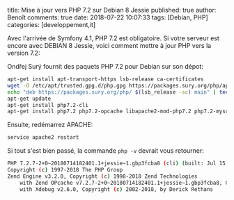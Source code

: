 title: Mise à jour vers PHP 7.2 sur Debian 8 Jessie
published: true
author: Benoît
comments: true
date: 2018-07-22 10:07:33
tags: [Debian, PHP]
categories: [developpement,it]



Avec l'arrivée de Symfony 4.1, PHP 7.2 est obligatoire. Si votre serveur est encore avec DEBIAN 8 Jessie, voici comment mettre à jour PHP vers la version 7.2:

Ondřej Surý fournit des paquets PHP 7.2 pour Debian sur son dépot:
```bash
apt-get install apt-transport-https lsb-release ca-certificates
wget -O /etc/apt/trusted.gpg.d/php.gpg https://packages.sury.org/php/apt.gpg
echo "deb https://packages.sury.org/php/ $(lsb_release -sc) main" | tee /etc/apt/sources.list.d/php.list
apt-get update
apt-get install php7.2-cli
apt-get install php7.2 php7.2-opcache libapache2-mod-php7.2 php7.2-mysql php7.2-curl php7.2-json php7.2-gd  php7.2-intl php7.2-mbstring php7.2-xml php7.2-zip php7.2-fpm php7.2-readline
```
Ensuite, redémarrez APACHE:
```bash
service apache2 restart
```
Si tout s'est bien passé, la commande `php -v` devrait vous retourner:
```bash
PHP 7.2.7-2+0~20180714182401.1+jessie~1.gbp3fcba8 (cli) (built: Jul 15 2018 13:57:20) ( NTS )
Copyright (c) 1997-2018 The PHP Group
Zend Engine v3.2.0, Copyright (c) 1998-2018 Zend Technologies
    with Zend OPcache v7.2.7-2+0~20180714182401.1+jessie~1.gbp3fcba8, Copyright (c) 1999-2018, by Zend Technologies
    with Xdebug v2.6.0, Copyright (c) 2002-2018, by Derick Rethans
```